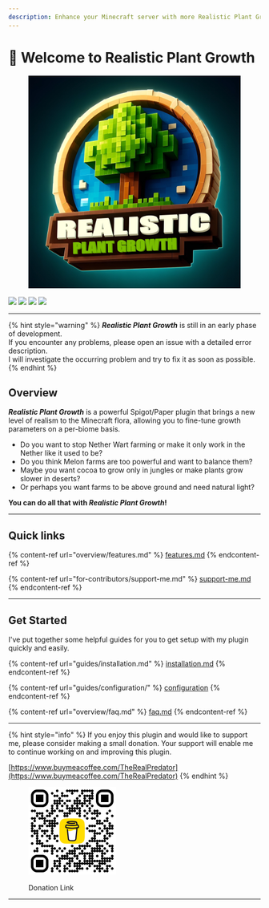 ```yaml
---
description: Enhance your Minecraft server with more Realistic Plant Growth!
---
```


# 👋 Welcome to Realistic Plant Growth

<div data-full-width="false">

<figure><img src=".gitbook/assets/Plugin Logo 2k.png" alt=""><figcaption></figcaption></figure>

</div>

[![](https://img.shields.io/github/checks-status/Happy-Hop7/RealisticPlantGrowth/master?style=for-the-badge)](https://github.com/Happy-Hop7/RealisticPlantGrowth)   [![](https://img.shields.io/modrinth/dt/TcGxLk2t?style=for-the-badge\&logo=modrinth\&logoSize=auto)](https://modrinth.com/plugin/realistic-plant-growth)   [![](https://img.shields.io/modrinth/v/TcGxLk2t?style=for-the-badge)](https://modrinth.com/plugin/realistic-plant-growth/version/latest)   [![](https://img.shields.io/discord/1241334817098956851?style=for-the-badge\&logo=discord)](https://discord.gg/PgUhUNGu2A) &#x20;

***

{% hint style="warning" %}
_**Realistic Plant Growth**_ is still in an early phase of development.\
If you encounter any problems, please open an issue with a detailed error description.\
I will investigate the occurring problem and try to fix it as soon as possible.
{% endhint %}

## Overview

_**Realistic Plant Growth**_ is a powerful Spigot/Paper plugin that brings a new level of realism to the Minecraft flora, allowing you to fine-tune growth parameters on a per-biome basis.



* Do you want to stop Nether Wart farming or make it only work in the Nether like it used to be?
* Do you think Melon farms are too powerful and want to balance them?
* Maybe you want cocoa to grow only in jungles or make plants grow slower in deserts?
* Or perhaps you want farms to be above ground and need natural light?

&#x20;                                          **You can do all that with **_**Realistic Plant Growth**_**!**

***

## Quick links

{% content-ref url="overview/features.md" %}
[features.md](overview/features.md)
{% endcontent-ref %}

{% content-ref url="for-contributors/support-me.md" %}
[support-me.md](for-contributors/support-me.md)
{% endcontent-ref %}

***

## Get Started

I've put together some helpful guides for you to get setup with my plugin quickly and easily.

{% content-ref url="guides/installation.md" %}
[installation.md](guides/installation.md)
{% endcontent-ref %}

{% content-ref url="guides/configuration/" %}
[configuration](guides/configuration/)
{% endcontent-ref %}

{% content-ref url="overview/faq.md" %}
[faq.md](overview/faq.md)
{% endcontent-ref %}

***

{% hint style="info" %}
If you enjoy this plugin and would like to support me, please consider making a small donation. Your support will enable me to continue working on and improving this plugin.

[https://www.buymeacoffee.com/TheRealPredator](https://www.buymeacoffee.com/TheRealPredator)
{% endhint %}

<figure><img src=".gitbook/assets/BuyMeACoffee.png" alt="Donation QR-Code" width="175"><figcaption><p>Donation Link</p></figcaption></figure>

***
